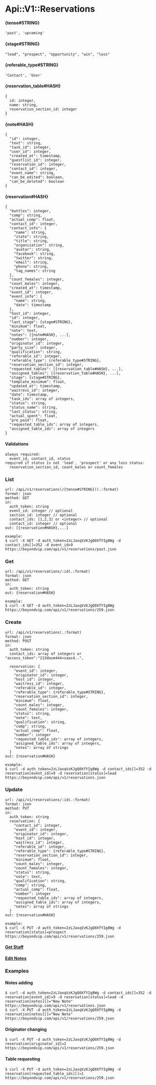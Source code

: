 # Api::V1::Reservations

#### {tense#STRING}
    'past', 'upcoming'

#### {stage#STRING}
    "lead", "prospect", "opportunity", "win", "loss"

#### {referable_type#STRING}
    'Contact', 'User'

#### {reservation_table#HASH}
    {
      id: integer,
      name: string,
      reservation_section_id: integer
    }

#### {note#HASH}
    {
      "id": integer,
      "text": string,
      "task_id": integer,
      "user_id": integer,
      "created_at": timestamp,
      "guestlist_id": integer,
      "reservation_id": integer,
      "contact_id": integer,
      "event_name": string,
      "can_be_edited": boolean,
      "can_be_deleted": boolean
    }

#### {reservation#HASH}
    {
      "bottles": integer,
      "comp": string,
      "actual_comp": float,
      "contact_id": integer,
      "contact_info": {
        "name": string,
        "state": string,
        "title": string,
        "organization": string,
        "avatar": string,
        "facebook": string,
        "twitter": string,
        "email": string,
        "phone": string,
        "tag_names": string
      },
      "count_females": integer,
      "count_males": integer,
      "created_at": timestamp,
      "event_id": integer,
      "event_info": {
        "name": string,
        "date": timestamp
      },
      "host_id": integer,
      "id": integer,
      "last_stage": {stage#STRING},
      "minimum": float,
      "note": text,
      "notes": [{note#HASH}, ...],
      "number": integer,
      "originator_id": integer,
      "party_size": integer,
      "qualification": string,
      "referable_id": integer,
      "referable_type": {referable_type#STRING},
      "reservation_section_id": integer,
      "requested_tables": [{reservation_table#HASH}, ...],
      "assigned_tables": [{reservation_table#HASH}, ...],
      "stage": {stage#STRING},
      "template_minimum": float,
      "updated_at": timestamp,
      "waitress_id": integer,
      "date": timestamp,
      "task_ids": array of integers,
      "status": string,
      "status_name": string,
      "last_status": string,
      "actual_spent": float,
      "pre_paid": float,
      "requested_table_ids": array of integers,
      "assigned_table_ids": array of integers
    }

#### Validations
    always required:
      event_id, contact_id, status
    required if status is not 'lead', 'prospect' or any loss status:
      reservation_section_id, count_males or count_females

### List
    url: /api/v1/reservations(/{tense#STRING})(.:format)
    format: json
    method: GET
    in:
      auth_token: string
      event_id: integer // optional
      section_id: integer // optional
      contact_ids: [1,2,3] or <integer> // optional
      contact_id: integer // optional
    out: [{reservation#HASH},...]

    example:
    $ curl -X GET -d auth_token=2zLJaxqVzKJgQ0XfYIg8Wg -d contact_ids[]=352 -d event_id=9 https://beyondvip.com/api/v1/reservations/past.json

### Get
    url: /api/v1/reservations/:id(.:format)
    format: json
    method: GET
    in:
      auth_token: string
    out: {reservation#HASH}

    example:
    $ curl -X GET -d auth_token=2zLJaxqVzKJgQ0XfYIg8Wg https://beyondvip.com/api/v1/reservations/259.json

### Create
    url: /api/v1/reservations(.:format)
    format: json
    method: POST
    in:
      auth_token: string
      contact_ids: array of integers or "access_token":"213dasm444<saas4..",

      reservation: {
        "event_id": integer,
        "originator_id": integer,
        "host_id": integer,
        "waitress_id": integer,
        "referable_id": integer,
        "referable_type": {referable_type#STRING},
        "reservation_section_id": integer,
        "minimum": float,
        "count_males": integer,
        "count_females": integer,
        "status": string,
        "note": text,
        "qualification": string,
        "comp": string,
        "actual_comp": float,
        "number": integer
        "requested_table_ids": array of integers,
        "assigned_table_ids": array of integers,
        "notes": array of strings
      }
    out: {reservation#HASH}

    example:
    $ curl -d auth_token=2zLJaxqVzKJgQ0XfYIg8Wg -d contact_ids[]=352 -d reservation[event_id]=9 -d reservation[status]=lead https://beyondvip.com/api/v1/reservations.json

### Update
    url: /api/v1/reservations/:id(.:format)
    format: json
    method: PUT
    in:
      auth_token: string
      reservation: {
        "contact_id": integer,
        "event_id": integer,
        "originator_id": integer,
        "host_id": integer,
        "waitress_id": integer,
        "referable_id": integer,
        "referable_type": {referable_type#STRING},
        "reservation_section_id": integer,
        "minimum": float,
        "count_males": integer,
        "count_females": integer,
        "status": string,
        "note": text,
        "qualification": string,
        "comp": string,
        "actual_comp": float,
        "number": integer
        "requested_table_ids": array of integers,
        "assigned_table_ids": array of integers,
        "notes": array of strings
      }
    out: {reservation#HASH}

    example:
    $ curl -X PUT -d auth_token=2zLJaxqVzKJgQ0XfYIg8Wg -d reservation[status]=prospect https://beyondvip.com/api/v1/reservations/259.json

#### [**Get Staff**](/api/users.md)
#### [**Edit Notes**](/api/notes.md)

### Examples

#### Notes adding
    $ curl -d auth_token=2zLJaxqVzKJgQ0XfYIg8Wg -d contact_ids[]=352 -d reservation[event_id]=9 -d reservation[status]=lead -d reservation[notes][]="New Note" https://beyondvip.com/api/v1/reservations.json
    $ curl -X PUT -d auth_token=2zLJaxqVzKJgQ0XfYIg8Wg -d reservation[notes][]="New Note" https://beyondvip.com/api/v1/reservations/259.json

#### Originator changing
    $ curl -X PUT -d auth_token=2zLJaxqVzKJgQ0XfYIg8Wg -d reservation[originator_id]=2 https://beyondvip.com/api/v1/reservations/259.json

#### Table requesting
    $ curl -X PUT -d auth_token=2zLJaxqVzKJgQ0XfYIg8Wg -d reservation[requested_table_ids][]=1 https://beyondvip.com/api/v1/reservations/259.json
